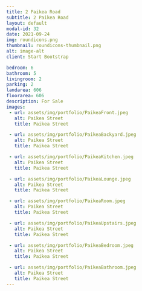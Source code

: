 ```yaml
---
title: 2 Paikea Road
subtitle: 2 Paikea Road
layout: default
modal-id: 32
date: 2021-09-24
img: roundicons.png
thumbnail: roundicons-thumbnail.png
alt: image-alt
client: Start Bootstrap

bedroom: 6
bathroom: 5
livingroom: 2
parking: 2
landarea: 606
floorarea: 606
description: For Sale
images:
 - url: assets/img/portfolio/PaikeaFront.jpeg
   alt: Paikea Street
   title: Paikea Street

 - url: assets/img/portfolio/PaikeaBackyard.jpeg
   alt: Paikea Street
   title: Paikea Street

 - url: assets/img/portfolio/PaikeaKitchen.jpeg
   alt: Paikea Street
   title: Paikea Street

 - url: assets/img/portfolio/PaikeaLounge.jpeg
   alt: Paikea Street
   title: Paikea Street

 - url: assets/img/portfolio/PaikeaRoom.jpeg
   alt: Paikea Street
   title: Paikea Street

 - url: assets/img/portfolio/PaikeaUpstairs.jpeg
   alt: Paikea Street
   title: Paikea Street

 - url: assets/img/portfolio/PaikeaBedroom.jpeg
   alt: Paikea Street
   title: Paikea Street

 - url: assets/img/portfolio/PaikeaBathroom.jpeg
   alt: Paikea Street
   title: Paikea Street
---
```

